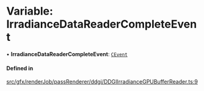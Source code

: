 # Variable: IrradianceDataReaderCompleteEvent

• **IrradianceDataReaderCompleteEvent**: [`CEvent`](../classes/CEvent.md)

#### Defined in

[src/gfx/renderJob/passRenderer/ddgi/DDGIIrradianceGPUBufferReader.ts:9](https://github.com/Orillusion/orillusion/blob/main/src/gfx/renderJob/passRenderer/ddgi/DDGIIrradianceGPUBufferReader.ts#L9)
